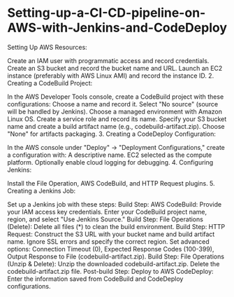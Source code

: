 # Setting-up-a-CI-CD-pipeline-on-AWS-with-Jenkins-and-CodeDeploy
 Setting Up AWS Resources:

Create an IAM user with programmatic access and record credentials.
Create an S3 bucket and record the bucket name and URL.
Launch an EC2 instance (preferably with AWS Linux AMI) and record the instance ID.
2. Creating a CodeBuild Project:

In the AWS Developer Tools console, create a CodeBuild project with these configurations:
Choose a name and record it.
Select "No source" (source will be handled by Jenkins).
Choose a managed environment with Amazon Linux OS.
Create a service role and record its name.
Specify your S3 bucket name and create a build artifact name (e.g., codebuild-artifact.zip).
Choose "None" for artifacts packaging.
3. Creating a CodeDeploy Configuration:

In the AWS console under "Deploy" -> "Deployment Configurations," create a configuration with:
A descriptive name.
EC2 selected as the compute platform.
Optionally enable cloud logging for debugging.
4. Configuring Jenkins:

Install the File Operation, AWS CodeBuild, and HTTP Request plugins.
5. Creating a Jenkins Job:

Set up a Jenkins job with these steps:
Build Step: AWS CodeBuild:
Provide your IAM access key credentials.
Enter your CodeBuild project name, region, and select "Use Jenkins Source."
Build Step: File Operations (Delete):
Delete all files (*) to clean the build environment.
Build Step: HTTP Request:
Construct the S3 URL with your bucket name and build artifact name.
Ignore SSL errors and specify the correct region.
Set advanced options: Connection Timeout (0), Expected Response Codes (100-399), Output Response to File (codebuild-artifact.zip).
Build Step: File Operations (Unzip & Delete):
Unzip the downloaded codebuild-artifact.zip.
Delete the codebuild-artifact.zip file.
Post-build Step: Deploy to AWS CodeDeploy:
Enter the information saved from CodeBuild and CodeDeploy configurations.
